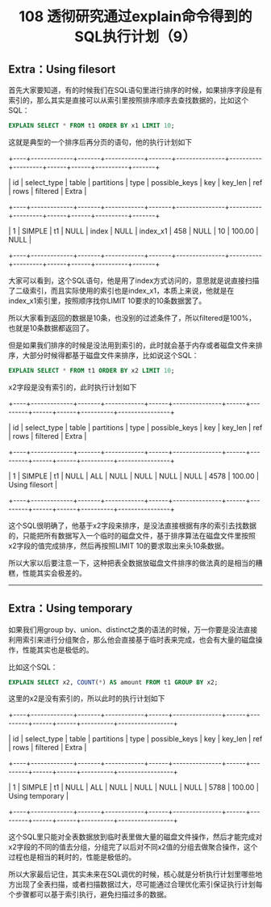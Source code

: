 <h1 align="center">108 透彻研究通过explain命令得到的SQL执行计划（9）</h1>



## Extra：Using filesort

首先大家要知道，有的时候我们在SQL语句里进行排序的时候，如果排序字段是有索引的，那么其实是直接可以从索引里按照排序顺序去查找数据的，比如这个SQL：

```sql
EXPLAIN SELECT * FROM t1 ORDER BY x1 LIMIT 10;
```

这就是典型的一个排序后再分页的语句，他的执行计划如下

+----+-------------+-------+------------+-------+---------------+----------+---------+------+------+----------+-------+

| id | select_type | table | partitions | type  | possible_keys | key    | key_len | ref  | rows | filtered | Extra |

+----+-------------+-------+------------+-------+---------------+----------+---------+------+------+----------+-------+

|  1 | SIMPLE    | t1   | NULL    | index | NULL      | index_x1 | 458   | NULL |  10 |  100.00 | NULL  |

+----+-------------+-------+------------+-------+---------------+----------+---------+------+------+----------+-------+

大家可以看到，这个SQL语句，他是用了index方式访问的，意思就是说直接扫描了二级索引，而且实际使用的索引也是index_x1，本质上来说，他就是在 index_x1索引里，按照顺序找你LIMIT 10要求的10条数据罢了。

所以大家看到返回的数据是10条，也没别的过滤条件了，所以filtered是100%，也就是10条数据都返回了。

但是如果我们排序的时候是没法用到索引的，此时就会基于内存或者磁盘文件来排序，大部分时候得都基于磁盘文件来排序，比如说这个SQL：

```sql
EXPLAIN SELECT * FROM t1 ORDER BY x2 LIMIT 10;
```

x2字段是没有索引的，此时执行计划如下

+----+-------------+-------+------------+------+---------------+------+---------+------+------+----------+----------------+

| id | select_type | table | partitions | type | possible_keys | key  | key_len | ref  | rows | filtered | Extra      |

+----+-------------+-------+------------+------+---------------+------+---------+------+------+----------+----------------+

|  1 | SIMPLE    | t1   | NULL    | ALL  | NULL      | NULL | NULL   | NULL | 4578 |  100.00 | Using filesort |

+----+-------------+-------+------------+------+---------------+------+---------+------+------+----------+----------------+

这个SQL很明确了，他基于x2字段来排序，是没法直接根据有序的索引去找数据的，只能把所有数据写入一个临时的磁盘文件，基于排序算法在磁盘文件里按照x2字段的值完成排序，然后再按照LIMIT 10的要求取出来头10条数据。

所以大家以后要注意一下，这种把表全数据放磁盘文件排序的做法真的是相当的糟糕，性能其实会极差的。

---

## Extra：Using temporary

如果我们用group by、union、distinct之类的语法的时候，万一你要是没法直接利用索引来进行分组聚合，那么他会直接基于临时表来完成，也会有大量的磁盘操作，性能其实也是极低的。

比如这个SQL：

```sql
EXPLAIN SELECT x2, COUNT(*) AS amount FROM t1 GROUP BY x2;
```

这里的x2是没有索引的，所以此时的执行计划如下

+----+-------------+-------+------------+------+---------------+------+---------+------+------+----------+-----------------+

| id | select_type | table | partitions | type | possible_keys | key  | key_len | ref  | rows | filtered | Extra      |

+----+-------------+-------+------------+------+---------------+------+---------+------+------+----------+-----------------+

|  1 | SIMPLE    | t1   | NULL    | ALL  | NULL      | NULL | NULL   | NULL | 5788 |  100.00 | Using temporary |

+----+-------------+-------+------------+------+---------------+------+---------+------+------+----------+-----------------+

这个SQL里只能对全表数据放到临时表里做大量的磁盘文件操作，然后才能完成对x2字段的不同的值去分组，分组完了以后对不同x2值的分组去做聚合操作，这个过程也是相当的耗时的，性能是极低的。

所以大家最后记住，其实未来在SQL调优的时候，核心就是分析执行计划里哪些地方出现了全表扫描，或者扫描数据过大，尽可能通过合理优化索引保证执行计划每个步骤都可以基于索引执行，避免扫描过多的数据。

